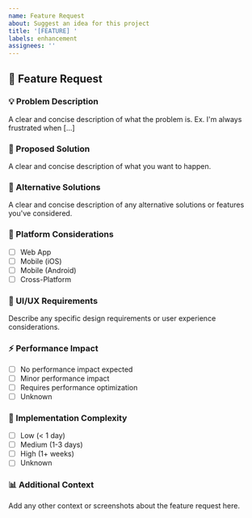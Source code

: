 ```yaml
---
name: Feature Request
about: Suggest an idea for this project
title: '[FEATURE] '
labels: enhancement
assignees: ''
---
```


## 🚀 Feature Request

### 💡 Problem Description

A clear and concise description of what the problem is. Ex. I'm always frustrated when [...]

### 🎯 Proposed Solution

A clear and concise description of what you want to happen.

### 🔄 Alternative Solutions

A clear and concise description of any alternative solutions or features you've considered.

### 📱 Platform Considerations

- [ ] Web App
- [ ] Mobile (iOS)
- [ ] Mobile (Android)
- [ ] Cross-Platform

### 🎨 UI/UX Requirements

Describe any specific design requirements or user experience considerations.

### ⚡ Performance Impact

- [ ] No performance impact expected
- [ ] Minor performance impact
- [ ] Requires performance optimization
- [ ] Unknown

### 🔧 Implementation Complexity

- [ ] Low (< 1 day)
- [ ] Medium (1-3 days)
- [ ] High (1+ weeks)
- [ ] Unknown

### 📊 Additional Context

Add any other context or screenshots about the feature request here.
